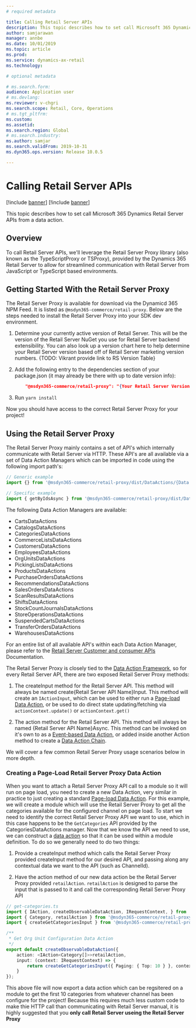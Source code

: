 ```yaml
---
# required metadata

title: Calling Retail Server APIs
description: This topic describes how to set call Microsoft 365 Dynamics Retail Server APIs from a data action.
author: samjarawan
manager: annbe
ms.date: 10/01/2019
ms.topic: article
ms.prod: 
ms.service: dynamics-ax-retail
ms.technology: 

# optional metadata

# ms.search.form: 
audience: Application user
# ms.devlang: 
ms.reviewer: v-chgri
ms.search.scope: Retail, Core, Operations
# ms.tgt_pltfrm: 
ms.custom: 
ms.assetid: 
ms.search.region: Global
# ms.search.industry: 
ms.author: samjar
ms.search.validFrom: 2019-10-31
ms.dyn365.ops.version: Release 10.0.5

---
```

# Calling Retail Server APIs

[!include [banner](../includes/preview-banner.md)]
[!include [banner](../includes/banner.md)]

This topic describes how to set call Microsoft 365 Dynamics Retail Server APIs from a data action.

## Overview
To call Retail Server APIs, we'll leverage the Retail Server Proxy library (also known as the TypeScriptProxy or TSProxy), provided by the Dynamics 365 Retail Server to allow for streamlined communication with Retail Server from JavaScript or TypeScript based environments.

## Getting Started With the Retail Server Proxy

The Retail Server Proxy is available for download via the Dynamicd 365 NPM Feed. It is listed as `@msdyn365-commerce/retail-proxy`. Below are the steps needed to install the Retail Server Proxy into your SDK dev environment.

1. Determine your currently active version of Retail Server. This will be the version of the Retail Server NuGet you use for Retail Server backend extensibility. You can also look up a version chart here to help determine your Retail Server version based off of Retail Server marketing version numbers. {TODO: Vikrant provide link to RS Version Table}

2. Add the following entry to the dependencies section of your package.json (it may already be there with up to date version info):

    ```json
        "@msdyn365-commerce/retail-proxy": "{Your Retail Server Version}"
    ```

3. Run `yarn install`

Now you should have access to the correct Retail Server Proxy for your project!

## Using the Retail Server Proxy

The Retail Server Proxy mainly contains a set of API's which internally communicate with Retail Server via HTTP. These API's are all available via a set of Data Action Managers which can be imported in code using the following import path's:

```typescript
// Generic example
import {} from '@msdyn365-commerce/retail-proxy/dist/DataActions/{Data Action Manager Name}.g';

// Specific example
import { getByIdsAsync } from '@msdyn365-commerce/retail-proxy/dist/DataActions/ProductsDataActions.g';
```

The following Data Action Managers are available:

- CartsDataActions
- CatalogsDataActions
- CategoriesDataActions
- CommerceListsDataActions
- CustomersDataActions
- EmployeesDataActions
- OrgUnitsDataActions
- PickingListsDataActions
- ProductsDataActions
- PurchaseOrdersDataActions
- RecommendationsDataActions
- SalesOrdersDataActions
- ScanResultsDataActions
- ShiftsDataActions
- StockCountJournalsDataActions
- StoreOperationsDataActions
- SuspendedCartsDataActions
- TransferOrdersDataActions
- WarehousesDataActions

For an entire list of all available API's within each Data Action Manager, please refer to the [Retail Server Customer and consumer APIs](https://docs.microsoft.com/en-us/dynamics365/retail/dev-itpro/retail-server-customer-consumer-api) Documentation.

The Retail Server Proxy is closely tied to the [Data Action Framework](./data-actions), so for every Retail Server API, there are two exposed Retail Server Proxy methods:

1. The createInput method for the Retail Server API. This method will always be named create{Retail Server API Name}Input. This method will create an `IActionInput`, which can be used to either run a [Page-load Data Action](./page-load-data-actions), or be used to do direct state updating/fetching via `actionContext.update()` or `actionContext.get()`

2. The action method for the Retail Server API. This method will always be named {Retail Server API Name}Async. This method can be invoked on it's own to as a [Event-based Data Action](./event-based-data-actions), or added inside another Action method to create a [Data Action Chain](./chain-data-actions).

We will cover a few common Retail Server Proxy usage scenarios below in more depth.

### Creating a Page-Load Retail Server Proxy Data Action

When you want to attach a Retail Server Proxy API call to a module so it will run on page load, you need to create a new Data Action, very similar in practice to just creating a standard [Page-load Data Action](./page-load-data-actions). For this example, we will create a module which will use the Retail Server Proxy to get all the categories available for the configured channel on page load. To start we need to identify the correct Retail Server Proxy API we want to use, which in this case happens to be the `GetCategories` API provided by the CategoriesDataActions manager. Now that we know the API we need to use, we can construct a [data action](./data-actions) so that it can be used within a module definition. To do so we generally need to do two things:

1. Provide a createInput method which calls the Retail Server Proxy provided createInput method for our desired API, and passing along any contextual data we want to the API (such as ChannelId).

2. Have the action method of our new data action be the Retail Server Proxy provided `retailAction`. `retailAction` is designed to parse the input that is passed to it and call the corresponding Retail Server Proxy API

```typescript
// get-categories.ts
import { IAction, createObservableDataAction, IRequestContext, } from '@msdyn365-commerce/core';
import { Category, retailAction } from '@msdyn365-commerce/retail-proxy';
import { createGetCategoriesInput } from '@msdyn365-commerce/retail-proxy/dist/DataActions/OrgUnitsDataActions.g';

/**
 * Get Org Unit Configuration Data Action
 */
export default createObservableDataAction({
    action: <IAction<Category[]>>retailAction,
    input: (context: IRequestContext) => {
        return createGetCategoriesInput({ Paging: { Top: 10 } }, context.apiSettings.channelId);
    }
});
```

This above file will now export a data action which can be regsitered on a module to get the first 10 categories from whatever channel has been configure for the project! Because this requires much less custom code to make thie HTTP call than communicating with Retail Server manual, it is highly suggested that you **only call Retail Server useing the Retail Server Proxy**
